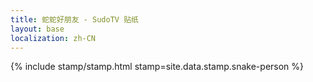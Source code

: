 ```yaml
---
title: 蛇蛇好朋友 - SudoTV 贴纸
layout: base
localization: zh-CN
---
```


{% include stamp/stamp.html
    stamp=site.data.stamp.snake-person
%}